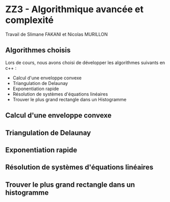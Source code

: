 # ZZ3 - Algorithmique avancée et complexité

Travail de Slimane FAKANI et Nicolas MURILLON

## Algorithmes choisis

Lors de cours, nous avons choisi de développer les algorithmes suivants en c++ :

  - Calcul d'une enveloppe convexe
  - Triangulation de Delaunay
  - Exponentiation rapide
  - Résolution de systèmes d'équations linéaires
  - Trouver le plus grand rectangle dans un Histogramme

## Calcul d'une enveloppe convexe

## Triangulation de Delaunay

## Exponentiation rapide

## Résolution de systèmes d'équations linéaires

## Trouver le plus grand rectangle dans un histogramme
